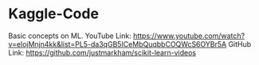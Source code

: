 # Kaggle-Code
Basic concepts on ML.
YouTube Link: https://www.youtube.com/watch?v=elojMnjn4kk&list=PL5-da3qGB5ICeMbQuqbbCOQWcS6OYBr5A
GitHub Link: https://github.com/justmarkham/scikit-learn-videos
